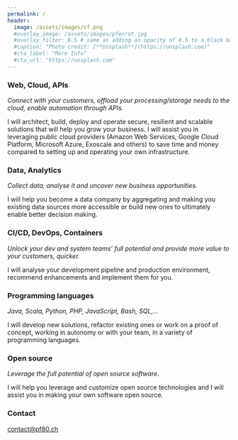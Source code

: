 ```yaml
---
permalink: /
header:
  image: /assets/images/sf.png
  #overlay_image: /assets/images/pferrot.jpg
  #overlay_filter: 0.5 # same as adding an opacity of 0.5 to a black background
  #caption: "Photo credit: [**Unsplash**](https://unsplash.com)"
  #cta_label: "More Info"
  #cta_url: "https://unsplash.com"
---
```


<a name="web-cloud-api"></a>
### Web, Cloud, APIs
*Connect with your customers, offload your processing/storage needs to the cloud, enable automation through APIs.*

I will architect, build, deploy and operate secure, resilient and scalable solutions that will help you grow your business. I will assist you in leveraging public cloud providers (Amazon Web Services, Google Cloud Platform, Microsoft Azure, Exoscale and others) to save time and money compared to setting up and operating your own infrastructure. 

<a name="data"></a>
### Data, Analytics

*Collect data, analyse it and uncover new business opportunities.*

I will help you become a data company by aggregating and making you existing data sources more accessible or build new ones to ultimately enable better decision making.

<a name="automation"></a>
### CI/CD, DevOps, Containers

*Unlock your dev and system teams’ full potential and provide more value to your customers, quicker.*

I will analyse your development pipeline and production environment, recommend enhancements and implement them for you.

### Programming languages

*Java, Scala, Python, PHP, JavaScript, Bash, SQL,...*

I will develop new solutions, refactor existing ones or work on a proof of concept, working in autonomy or with your team, in a variety of programming languages.

### Open source

*Leverage the full potential of open source software.*

I will help you leverage and customize open source technologies and I will assist you in making your own software open source.

### Contact
[contact@pf80.ch](mailto:contact@pf80.ch)